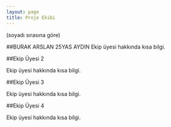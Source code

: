 ```yaml
---
layout: page
title: Proje Ekibi
---
```


(soyadı sırasına göre)

##BURAK ARSLAN
25YAS AYDIN
Ekip üyesi hakkında kısa bilgi.

<p>
<a href="" target="_blank"><i class="fa fa-github fa-2x"></i></a>
<a href="https://tr.linkedin.com/in/burak-arslan-b074aa112" target="_blank"><i class="fa fa-linkedin-square fa-2x"></i></a>
<!-- 
<a href="" target="_blank"><i class="fa fa-facebook fa-2x"></i></a>
-->
<a href="https://twitter.com/Burak_ARS" target="_blank"><i class="fa fa-twitter fa-2x"></i></a>
<a href="" target="_blank"><i class="fa fa-globe fa-2x"></i></a>
<a href="" target="_blank"><i class="fa fa-envelope fa-2x"></i></a>
</p>

##Ekip Üyesi 2

Ekip üyesi hakkında kısa bilgi.

<p>
<a href="" target="_blank"><i class="fa fa-github fa-2x"></i></a>
<a href="" target="_blank"><i class="fa fa-linkedin-square fa-2x"></i></a>
<!-- 
<a href="" target="_blank"><i class="fa fa-facebook fa-2x"></i></a>
-->
<a href="" target="_blank"><i class="fa fa-twitter fa-2x"></i></a>
<a href="" target="_blank"><i class="fa fa-globe fa-2x"></i></a>
<a href="" target="_blank"><i class="fa fa-envelope fa-2x"></i></a>
</p>

##Ekip Üyesi 3

Ekip üyesi hakkında kısa bilgi.

<p>
<a href="" target="_blank"><i class="fa fa-github fa-2x"></i></a>
<a href="" target="_blank"><i class="fa fa-linkedin-square fa-2x"></i></a>
<!-- 
<a href="" target="_blank"><i class="fa fa-facebook fa-2x"></i></a>
-->
<a href="" target="_blank"><i class="fa fa-twitter fa-2x"></i></a>
<a href="" target="_blank"><i class="fa fa-globe fa-2x"></i></a>
<a href="" target="_blank"><i class="fa fa-envelope fa-2x"></i></a>
</p>

##Ekip Üyesi 4

Ekip üyesi hakkında kısa bilgi.

<p>
<a href="" target="_blank"><i class="fa fa-github fa-2x"></i></a>
<a href="" target="_blank"><i class="fa fa-linkedin-square fa-2x"></i></a>
<!-- 
<a href="" target="_blank"><i class="fa fa-facebook fa-2x"></i></a>
-->
<a href="" target="_blank"><i class="fa fa-twitter fa-2x"></i></a>
<a href="" target="_blank"><i class="fa fa-globe fa-2x"></i></a>
<a href="" target="_blank"><i class="fa fa-envelope fa-2x"></i></a>
</p>

